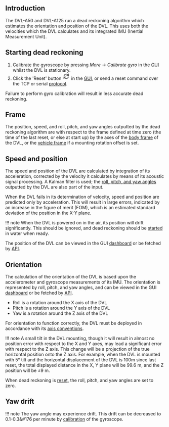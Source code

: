 ## Introduction

The DVL-A50 and DVL-A125 run a dead reckoning algorithm which estimates the orientation and position of the DVL. This uses both the velocities which the DVL calculates and its integrated IMU (Inertial Measurement Unit).

## Starting dead reckoning

1. Calibrate the gyroscope by pressing *More -> Calibrate gyro* in the [GUI](../gui/dashboard) whilst the DVL is stationary.
2. Click the 'Reset' button ![](../img/dvl_gui_icon_reset.png) in the [GUI](../gui/dashboard), or send a reset command over the TCP or serial [protocol](../dvl-protocol).

Failure to perform gyro calibration will result in less accurate dead reckoning.

## Frame

The position, speed, and roll, pitch, and yaw angles outputted by the dead reckoning algorithm are with respect to the frame defined at time zero (the time of the last reset, or else at start up) by the axes of the [body frame](../axes#body-frame) of the DVL, or the [vehicle frame](../axes#vehicle-frame) if a mounting rotation offset is set.

## Speed and position

The speed and position of the DVL are calculated by integration of its acceleration, corrected by the velocity it calculates by means of its acoustic signal processing. A Kalman filter is used; the [roll, pitch, and yaw angles](#orientation) outputted by the DVL are also part of the input.

When the DVL fails in its determination of velocity, speed and position are predicted only by acceleration. This will result in large errors, indicated by an increase in the figure of merit (FOM), which is an estimated standard deviation of the position in the X-Y plane.

!!! note
    When the DVL is powered on in the air, its position will drift significantly. This should be ignored, and dead reckoning should be [started](#starting-dead-reckoning) in water when ready.

The position of the DVL can be viewed in the GUI [dashboard](../gui/dashboard/) or be fetched by [API](../dvl-protocol/#dead-reckoning-report).

## Orientation

The calculation of the orientation of the DVL is based upon the accelerometer and gyroscope measurements of its IMU. The orientation is represented by roll, pitch, and yaw angles, and can be viewed in the GUI [dashboard](../gui/dashboard/) or be fetched by [API](../dvl-protocol/#dead-reckoning-report).

- Roll is a rotation around the X axis of the DVL
- Pitch is a rotation around the Y axis of the DVL
- Yaw is a rotation around the Z axis of the DVL

For orientation to function correctly, the DVL must be deployed in accordance with its [axis conventions](../axes).

!!! note
    A small tilt in the DVL mounting, though it will result in almost no position error with respect to the X and Y axes, may lead a significant error with respect to the Z axis. This change will be a projection of the true horizontal position onto the Z axis. For example, when the DVL is mounted with 5&#176; tilt and the horizontal displacement of the DVL is 100m since last reset, the total displayed distance in the X, Y plane will be 99.6 m, and the Z position will be &pm;9 m.

When dead reckoning is [reset](#starting-dead-reckoning), the roll, pitch, and yaw angles are set to zero.

## Yaw drift

!!! note
    The yaw angle may experience drift. This drift can be decreased to 0.1-0.3&#176 per minute by [calibration](#starting-dead-reckoning) of the gyroscope.

